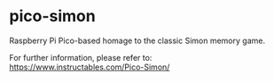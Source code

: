 # pico-simon
Raspberry Pi Pico-based homage to the classic Simon memory game.

For further information, please refer to:
https://www.instructables.com/Pico-Simon/
